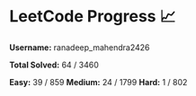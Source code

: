 # LeetCode Progress 📈
**Username:** ranadeep_mahendra2426

**Total Solved:** 64 / 3460

**Easy:** 39 / 859
**Medium:** 24 / 1799
**Hard:** 1 / 802
